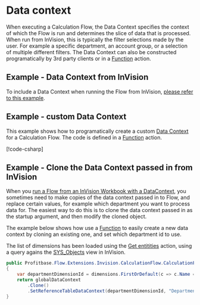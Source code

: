 # Data context

When executing a Calculation Flow, the Data Context specifies the context of which the Flow is run and determines the slice of data that is processed. When run from InVision, this is typically the filter selections made by the user. For example a specific department, an account group, or a selection of multiple different filters. The Data Context can also be constructed programatically by 3rd party clients or in a [Function](../../built-in/function.md) action.

## Example - Data Context from InVision

To include a Data Context when running the Flow from InVision, [please refer to this example](../../../../invision/docs/flows/how-to/run-flow-from-workbook.md).

## Example - custom Data Context

This example shows how to programatically create a custom [Data Context](data-context.md) for a Calculation Flow.
The code is defined in a [Function](../../built-in/function.md) action.

[!code-csharp[](custom-data-context-example.cs)]

## Example - Clone the Data Context passed in from InVision

When you [run a Flow from an InVision Workbook with a DataContext](../../../../invision/docs/flows/how-to/run-flow-from-workbook.md#example-execute-flow-with-data-context), you sometimes need to make copies of the data context passed in to Flow, and replace certain values, for example which department you want to process data for. The easiest way to do this is to clone the data context passed in as the startup argument, and then modify the cloned object.

The example below shows how use a [Function](../../built-in/function.md) to easily create a new data context by cloning an existing one, and set which department id to use.

The list of dimensions has been loaded using the [Get entitities](../../sql-server/get-entities.md) action, using a query agains the [SYS_Objects](../../../../invision/docs/systemviews.md#sys_objects) view in InVision.

```csharp
public Profitbase.Flow.Extensions.Invision.CalculationFlow.CalculationFlowDataContext CreateScopedDataContext(Profitbase.Flow.Extensions.Invision.CalculationFlow.CalculationFlowDataContext globalDataContext, List<DimensionInfo> dimensions)
{   
    var departmentDimensionId = dimensions.FirstOrDefault(c => c.Name == "Department")?.ObjectID;    
    return globalDataContext
        .Clone()
        .SetReferenceTableDataContext(departmentDimensionId, "DepartmentID", "My-New-Department-Id");
}
```